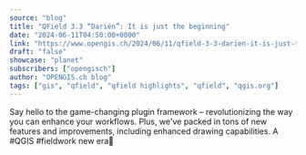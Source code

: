 ```yaml
---
source: "blog"
title: "QField 3.3 “Darién”: It is just the beginning"
date: "2024-06-11T04:50:00+0000"
link: "https://www.opengis.ch/2024/06/11/qfield-3-3-darien-it-is-just-the-beginning/"
draft: "false"
showcase: "planet"
subscribers: ["opengisch"]
author: "OPENGIS.ch blog"
tags: ["gis", "qfield", "qfield highlights", "qfield", "qgis.org"]
---
```


Say hello to the game-changing plugin framework – revolutionizing the way you can enhance your workflows. Plus, we've packed in tons of new features and improvements, including enhanced drawing capabilities.
A #QGIS #fieldwork new era🌟
